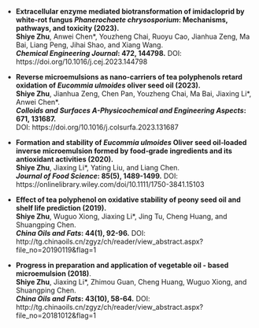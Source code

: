 - <p><strong><strong>Extracellular enzyme mediated biotransformation of imidacloprid by white-rot fungus <i>Phanerochaete chrysosporium</i>: Mechanisms, pathways, and toxicity (2023).</strong></strong> <br><strong>Shiye Zhu</strong>, Anwei Chen*, Youzheng Chai, Ruoyu Cao, Jianhua Zeng, Ma Bai, Liang Peng, Jihai Shao, and Xiang Wang. <br><strong><em>Chemical Engineering Journal</em>: 472, 144798.</strong> DOI: https://doi.org/10.1016/j.cej.2023.144798</p>

- <p><strong><strong>Reverse microemulsions as nano-carriers of tea polyphenols retard oxidation of <i>Eucommia ulmoides</i> oliver seed oil (2023).</strong></strong> <br><strong>Shiye Zhu</strong>, Jianhua Zeng, Chen Pan, Youzheng Chai, Ma Bai, Jiaxing Li*, Anwei Chen*. <br><strong><em>Colloids and Surfaces A-Physicochemical and Engineering Aspects</em>: 671, 131687.</strong> <br>DOI: https://doi.org/10.1016/j.colsurfa.2023.131687</p>

- <p><strong><strong>Formation and stability of <i>Eucommia ulmoides</i> Oliver seed oil‐loaded inverse microemulsion formed by food‐grade ingredients and its antioxidant activities (2020).</strong></strong> <br><strong>Shiye Zhu</strong>, Jiaxing Li*, Yating Liu, and Liang Chen.<br><strong><em>Journal of Food Science</em>: 85(5), 1489-1499.</strong> DOI: https://onlinelibrary.wiley.com/doi/10.1111/1750-3841.15103</p>

- <p><strong><strong>Effect of tea polyphenol on oxidative stability of peony seed oil and  shelf life prediction (2019).</strong></strong> <br><strong>Shiye Zhu</strong>, Wuguo Xiong, Jiaxing Li*, Jing Tu, Cheng Huang, and Shuangping Chen.<br><strong><em>China Oils and Fats</em>: 44(1), 92-96.</strong> DOI: http://tg.chinaoils.cn/zgyz/ch/reader/view_abstract.aspx?file_no=20190119&flag=1</p>

- <p><strong><strong>Progress in preparation and application of vegetable  oil - based microemulsion (2018)</strong></strong>.<br><strong>Shiye Zhu</strong>, Jiaxing Li*, Zhimou Guan, Cheng Huang, Wuguo Xiong, and Shuangping Chen.<br><strong><em>China Oils and Fats</em>: 43(10), 58-64.</strong> DOI: http://tg.chinaoils.cn/zgyz/ch/reader/view_abstract.aspx?file_no=20181012&flag=1</p>